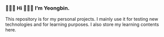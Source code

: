 ### 👋👋👋 Hi 👋👋👋 I’m Yeongbin. 

This repository is for my personal projects. I mainly use it for testing new technologies and for learning purposes. I also store my learning contents here.
<!--
**ybeee/ybeee** is a ✨ _special_ ✨ repository because its `README.md` (this file) appears on your GitHub profile.

Here are some ideas to get you started:

- 🔭 I’m currently working on ChatGPT about something...
- 🌱 I’m currently learning AWS MLOps certi and ElasticSearch(OpenSearch), Keep Python skills
- 👯 I’m looking to collaborate on ...
- 🤔 I’m looking for help with ...
- 💬 Ask me about ...
- 📫 How to reach me: ...
- 😄 Pronouns: ...
- ⚡ Fun fact: ...
-->
